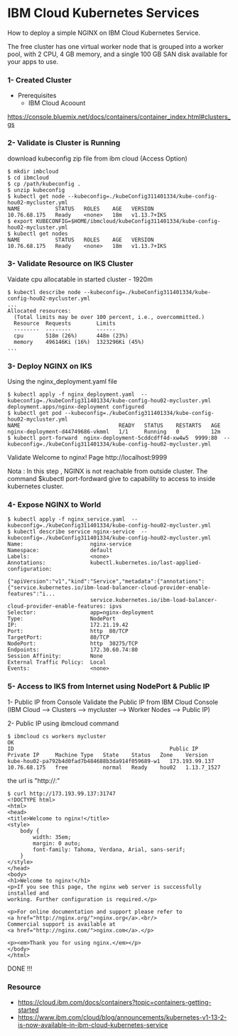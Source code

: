 # IBM Cloud Kubernetes Services 

How to deploy a simple NGINX on IBM Cloud Kubernetes Service.

The free cluster has one virtual worker node that is grouped into a worker pool, with 2 CPU, 4 GB memory, and a single 100 GB SAN disk available for your apps to use. 

### 1- Created Cluster 
* Prerequisites 
  - IBM Cloud Acoount 

https://console.bluemix.net/docs/containers/container_index.html#clusters_gs

### 2- Validate is Cluster is Running 

download kubeconfig zip file from ibm cloud (Access Option)
```
$ mkdir imbcloud
$ cd ibmcloud
$ cp /path/kubeconfig . 
$ unzip kubeconfig
$ kubectl get node --kubeconfig=./kubeConfig311401334/kube-config-hou02-mycluster.yml
NAME           STATUS   ROLES    AGE   VERSION
10.76.68.175   Ready    <none>   18m   v1.13.7+IKS
$ export KUBECONFIG=$HOME/ibmcloud/kubeConfig311401334/kube-config-hou02-mycluster.yml
$ kubectl get nodes 
NAME           STATUS   ROLES    AGE   VERSION
10.76.68.175   Ready    <none>   18m   v1.13.7+IKS
```
### 3- Validate Resource on IKS Cluster 

Vaidate cpu allocatable in started cluster - 1920m

```
$ kubectl describe node --kubeconfig=./kubeConfig311401334/kube-config-hou02-mycluster.yml
...
Allocated resources:
  (Total limits may be over 100 percent, i.e., overcommitted.)
  Resource  Requests        Limits
  --------  --------        ------
  cpu       518m (26%)      448m (23%)
  memory    496146Ki (16%)  1323296Ki (45%)
...

```

### 3- Deploy NGINX on IKS

Using the nginx_deployment.yaml file 

```
$ kubectl apply -f nginx_deployment.yaml  --kubeconfig=./kubeConfig311401334/kube-config-hou02-mycluster.yml
deployment.apps/nginx-deployment configured
$ kubectl get pod --kubeconfig=./kubeConfig311401334/kube-config-hou02-mycluster.yml
NAME                               READY   STATUS    RESTARTS   AGE
nginx-deployment-d44749686-vkmml   1/1     Running   0          12m
$ kubectl port-forward  nginx-deployment-5cddcdff4d-xw4w5  9999:80  --kubeconfig=./kubeConfig311401334/kube-config-hou02-mycluster.yml
```
Validate Welcome to nginx! Page  http://localhost:9999 

Nota : In this step , NGINX is not reachable from outside cluster. The command $kubectl port-fordward give to capability to access to inside kubernetes cluster.  

### 4- Expose NGINX to World 

```
$ kubectl apply -f nginx_service.yaml  --kubeconfig=./kubeConfig311401334/kube-config-hou02-mycluster.yml
$ kubectl describe service nginx-service  --kubeconfig=./kubeConfig311401334/kube-config-hou02-mycluster.yml
Name:                     nginx-service
Namespace:                default
Labels:                   <none>
Annotations:              kubectl.kubernetes.io/last-applied-configuration:
                            {"apiVersion":"v1","kind":"Service","metadata":{"annotations":{"service.kubernetes.io/ibm-load-balancer-cloud-provider-enable-features":"i...
                          service.kubernetes.io/ibm-load-balancer-cloud-provider-enable-features: ipvs
Selector:                 app=nginx-deployment
Type:                     NodePort
IP:                       172.21.19.42
Port:                     http  80/TCP
TargetPort:               80/TCP
NodePort:                 http  30275/TCP
Endpoints:                172.30.60.74:80
Session Affinity:         None
External Traffic Policy:  Local
Events:                   <none>
```

### 5- Access to IKS from Internet using NodePort & Public IP  

1- Public IP from Console 
Validate the Public IP from IBM Cloud Console (IBM Cloud --> Clusters --> mycluster --> Worker Nodes --> Public IP)

2- Public IP using ibmcloud command 

```
$ ibmcloud cs workers mycluster
OK
ID                                                 Public IP        Private IP     Machine Type   State    Status   Zone    Version   
kube-hou02-pa792b4d0fad7b484688b3da914f059689-w1   173.193.99.137   10.76.68.175   free           normal   Ready    hou02   1.13.7_1527  
```

the url is "http://<public ip>:<NodePort>"

```
$ curl http://173.193.99.137:31747 
<!DOCTYPE html>
<html>
<head>
<title>Welcome to nginx!</title>
<style>
    body {
        width: 35em;
        margin: 0 auto;
        font-family: Tahoma, Verdana, Arial, sans-serif;
    }
</style>
</head>
<body>
<h1>Welcome to nginx!</h1>
<p>If you see this page, the nginx web server is successfully installed and
working. Further configuration is required.</p>

<p>For online documentation and support please refer to
<a href="http://nginx.org/">nginx.org</a>.<br/>
Commercial support is available at
<a href="http://nginx.com/">nginx.com</a>.</p>

<p><em>Thank you for using nginx.</em></p>
</body>
</html>
```
DONE !!!

### Resource 

+ https://cloud.ibm.com/docs/containers?topic=containers-getting-started
+ https://www.ibm.com/cloud/blog/announcements/kubernetes-v1-13-2-is-now-available-in-ibm-cloud-kubernetes-service

